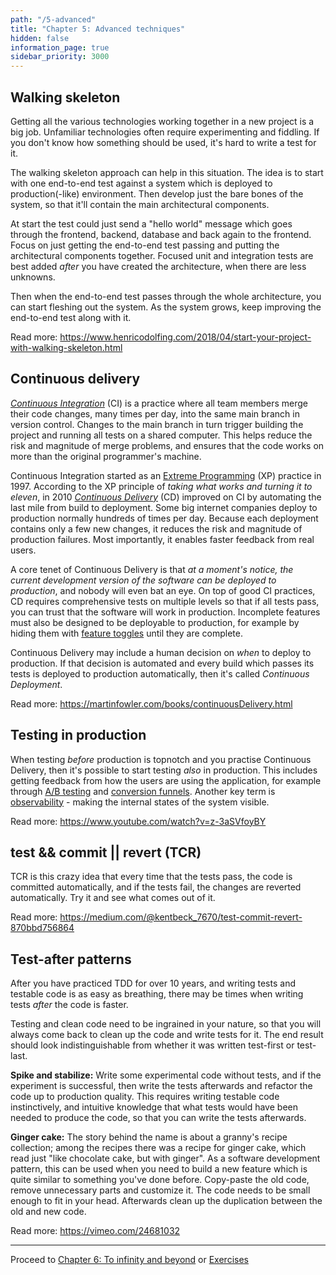 ```yaml
---
path: "/5-advanced"
title: "Chapter 5: Advanced techniques"
hidden: false
information_page: true
sidebar_priority: 3000
---
```



## Walking skeleton

Getting all the various technologies working together in a new project is a big job. Unfamiliar technologies often require experimenting and fiddling. If you don't know how something should be used, it's hard to write a test for it.

The walking skeleton approach can help in this situation. The idea is to start with one end-to-end test against a system which is deployed to production(-like) environment. Then develop just the bare bones of the system, so that it'll contain the main architectural components.

At start the test could just send a "hello world" message which goes through the frontend, backend, database and back again to the frontend. Focus on just getting the end-to-end test passing and putting the architectural components together. Focused unit and integration tests are best added *after* you have created the architecture, when there are less unknowns.

Then when the end-to-end test passes through the whole architecture, you can start fleshing out the system. As the system grows, keep improving the end-to-end test along with it.

Read more:
https://www.henricodolfing.com/2018/04/start-your-project-with-walking-skeleton.html


## Continuous delivery

[*Continuous Integration*](https://martinfowler.com/articles/continuousIntegration.html) (CI) is a practice where all team members merge their code changes, many times per day, into the same main branch in version control. Changes to the main branch in turn trigger building the project and running all tests on a shared computer. This helps reduce the risk and magnitude of merge problems, and ensures that the code works on more than the original programmer's machine.

Continuous Integration started as an [Extreme Programming](https://martinfowler.com/bliki/ExtremeProgramming.html) (XP) practice in 1997. According to the XP principle of *taking what works and turning it to eleven*, in 2010 [*Continuous Delivery*](https://martinfowler.com/bliki/ContinuousDelivery.html) (CD) improved on CI by automating the last mile from build to deployment. Some big internet companies deploy to production normally hundreds of times per day. Because each deployment contains only a few new changes, it reduces the risk and magnitude of production failures. Most importantly, it enables faster feedback from real users.

A core tenet of Continuous Delivery is that *at a moment's notice, the current development version of the software can be deployed to production*, and nobody will even bat an eye. On top of good CI practices, CD requires comprehensive tests on multiple levels so that if all tests pass, you can trust that the software will work in production. Incomplete features must also be designed to be deployable to production, for example by hiding them with [feature toggles](https://martinfowler.com/articles/feature-toggles.html) until they are complete.

Continuous Delivery may include a human decision on *when* to deploy to production. If that decision is automated and every build which passes its tests is deployed to production automatically, then it's called *Continuous Deployment*.

Read more:
https://martinfowler.com/books/continuousDelivery.html


## Testing in production

When testing *before* production is topnotch and you practise Continuous Delivery, then it's possible to start testing *also* in production. This includes getting feedback from how the users are using the application, for example through [A/B testing](https://en.wikipedia.org/wiki/A/B_testing) and [conversion funnels](https://en.wikipedia.org/wiki/Purchase_funnel). Another key term is [observability](https://thenewstack.io/monitoring-and-observability-whats-the-difference-and-why-does-it-matter/) - making the internal states of the system visible.

Read more:
https://www.youtube.com/watch?v=z-3aSVfoyBY


## test && commit || revert (TCR)

TCR is this crazy idea that every time that the tests pass, the code is committed automatically, and if the tests fail, the changes are reverted automatically. Try it and see what comes out of it.

Read more:
https://medium.com/@kentbeck_7670/test-commit-revert-870bbd756864


## Test-after patterns

After you have practiced TDD for over 10 years, and writing tests and testable code is as easy as breathing, there may be times when writing tests *after* the code is faster.

Testing and clean code need to be ingrained in your nature, so that you will always come back to clean up the code and write tests for it. The end result should look indistinguishable from whether it was written test-first or test-last.

**Spike and stabilize:** Write some experimental code without tests, and if the experiment is successful, then write the tests afterwards and refactor the code up to production quality. This requires writing testable code instinctively, and intuitive knowledge that what tests would have been needed to produce the code, so that you can write the tests afterwards.

**Ginger cake:** The story behind the name is about a granny's recipe collection; among the recipes there was a recipe for ginger cake, which read just "like chocolate cake, but with ginger". As a software development pattern, this can be used when you need to build a new feature which is quite similar to something you've done before. Copy-paste the old code, remove unnecessary parts and customize it. The code needs to be small enough to fit in your head. Afterwards clean up the duplication between the old and new code.

Read more:
https://vimeo.com/24681032

---

Proceed to [Chapter 6: To infinity and beyond](/6-afterword) or [Exercises](/exercises)
